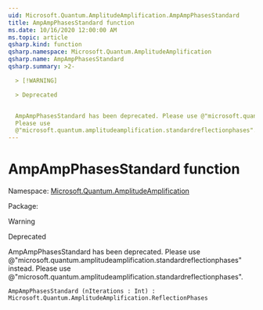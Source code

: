 ```yaml
---
uid: Microsoft.Quantum.AmplitudeAmplification.AmpAmpPhasesStandard
title: AmpAmpPhasesStandard function
ms.date: 10/16/2020 12:00:00 AM
ms.topic: article
qsharp.kind: function
qsharp.namespace: Microsoft.Quantum.AmplitudeAmplification
qsharp.name: AmpAmpPhasesStandard
qsharp.summary: >2-

  > [!WARNING]

  > Deprecated


  AmpAmpPhasesStandard has been deprecated. Please use @"microsoft.quantum.amplitudeamplification.standardreflectionphases" instead.
  Please use
  @"microsoft.quantum.amplitudeamplification.standardreflectionphases".
---
```


# AmpAmpPhasesStandard function

Namespace: [Microsoft.Quantum.AmplitudeAmplification](xref:Microsoft.Quantum.AmplitudeAmplification)

Package: [](https://nuget.org/packages/)


> [!WARNING]
> Deprecated
AmpAmpPhasesStandard has been deprecated. Please use @"microsoft.quantum.amplitudeamplification.standardreflectionphases" instead.Please use@"microsoft.quantum.amplitudeamplification.standardreflectionphases".

```Q#
AmpAmpPhasesStandard (nIterations : Int) : Microsoft.Quantum.AmplitudeAmplification.ReflectionPhases
```
